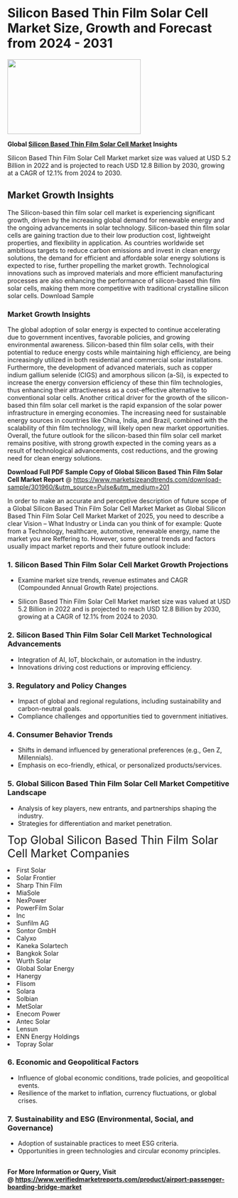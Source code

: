 <H1>Silicon Based Thin Film Solar Cell Market Size, Growth and Forecast from 2024 - 2031</H1><img class="aligncenter size-medium wp-image-584254" src="https://thirdeyenews.in/wp-content/uploads/2024/09/Global-Market-Research-300x168.jpeg" alt="" width="300" height="168" /><p><strong>Global&nbsp;<a href="https://www.marketsizeandtrends.com/download-sample/301960/&amp;utm_source=Pulse&amp;utm_medium=201">Silicon Based Thin Film Solar Cell Market</a> Insights</strong></p><p>Silicon Based Thin Film Solar Cell Market market size was valued at USD 5.2 Billion in 2022 and is projected to reach USD 12.8 Billion by 2030, growing at a CAGR of 12.1% from 2024 to 2030.</p><p><h2>Market Growth Insights</h2> The Silicon-based thin film solar cell market is experiencing significant growth, driven by the increasing global demand for renewable energy and the ongoing advancements in solar technology. Silicon-based thin film solar cells are gaining traction due to their low production cost, lightweight properties, and flexibility in application. As countries worldwide set ambitious targets to reduce carbon emissions and invest in clean energy solutions, the demand for efficient and affordable solar energy solutions is expected to rise, further propelling the market growth. Technological innovations such as improved materials and more efficient manufacturing processes are also enhancing the performance of silicon-based thin film solar cells, making them more competitive with traditional crystalline silicon solar cells. Download Sample <h3>Market Growth Insights</h3> The global adoption of solar energy is expected to continue accelerating due to government incentives, favorable policies, and growing environmental awareness. Silicon-based thin film solar cells, with their potential to reduce energy costs while maintaining high efficiency, are being increasingly utilized in both residential and commercial solar installations. Furthermore, the development of advanced materials, such as copper indium gallium selenide (CIGS) and amorphous silicon (a-Si), is expected to increase the energy conversion efficiency of these thin film technologies, thus enhancing their attractiveness as a cost-effective alternative to conventional solar cells. Another critical driver for the growth of the silicon-based thin film solar cell market is the rapid expansion of the solar power infrastructure in emerging economies. The increasing need for sustainable energy sources in countries like China, India, and Brazil, combined with the scalability of thin film technology, will likely open new market opportunities. Overall, the future outlook for the silicon-based thin film solar cell market remains positive, with strong growth expected in the coming years as a result of technological advancements, cost reductions, and the growing need for clean energy solutions. </p><p><span class=""><strong>Download Full PDF Sample Copy of Global Silicon Based Thin Film Solar Cell Market Report</strong> @ <a href="https://www.marketsizeandtrends.com/download-sample/301960/&amp;utm_source=Pulse&amp;utm_medium=201" target="_blank">https://www.marketsizeandtrends.com/download-sample/301960/&amp;utm_source=Pulse&amp;utm_medium=201</a></span></p><p>In order to make an accurate and perceptive description of future scope of a Global&nbsp;Silicon Based Thin Film Solar Cell Market Market as Global&nbsp;Silicon Based Thin Film Solar Cell Market Market of 2025, you need to describe a clear Vision &ndash; What Industry or Linda can you think of for example: Quote from a Technology, healthcare, automotive, renewable energy, name the market you are Reffering to. However, some general trends and factors usually impact market reports and their future outlook include:</p><h3>1.&nbsp;<strong>Silicon Based Thin Film Solar Cell Market Growth Projections</strong></h3><ul><li>Examine market size trends, revenue estimates and CAGR (Compounded Annual Growth Rate) projections.</li><li><p>Silicon Based Thin Film Solar Cell Market market size was valued at USD 5.2 Billion in 2022 and is projected to reach USD 12.8 Billion by 2030, growing at a CAGR of 12.1% from 2024 to 2030.</p></li></ul><h3>2.&nbsp;<strong>Silicon Based Thin Film Solar Cell Market Technological Advancements</strong></h3><ul><li>Integration of AI, IoT, blockchain, or automation in the industry.</li><li>Innovations driving cost reductions or improving efficiency.</li></ul><h3>3.&nbsp;<strong>Regulatory and Policy Changes</strong></h3><ul><li>Impact of global and regional regulations, including sustainability and carbon-neutral goals.</li><li>Compliance challenges and opportunities tied to government initiatives.</li></ul><h3>4.&nbsp;<strong>Consumer Behavior Trends</strong></h3><ul><li>Shifts in demand influenced by generational preferences (e.g., Gen Z, Millennials).</li><li>Emphasis on eco-friendly, ethical, or personalized products/services.</li></ul><h3>5.&nbsp;<strong>Global Silicon Based Thin Film Solar Cell Market Competitive Landscape</strong></h3><ul><li>Analysis of key players, new entrants, and partnerships shaping the industry.</li><li>Strategies for differentiation and market penetration.</li></ul><p data-pm-slice="1 1 []"><span style="color: inherit; font-family: inherit; font-size: 25px;">Top Global Silicon Based Thin Film Solar Cell Market Companies</span></p><div class="" data-test-id=""><p><li>First Solar</li><li> Solar Frontier</li><li> Sharp Thin Film</li><li> MiaSole</li><li> NexPower</li><li> PowerFilm Solar</li><li> Inc</li><li> Sunfilm AG</li><li> Sontor GmbH</li><li> Calyxo</li><li> Kaneka Solartech</li><li> Bangkok Solar</li><li> Wurth Solar</li><li> Global Solar Energy</li><li> Hanergy</li><li> Flisom</li><li> Solara</li><li> Solbian</li><li> MetSolar</li><li> Enecom Power</li><li> Antec Solar</li><li> Lensun</li><li> ENN Energy Holdings</li><li> Topray Solar</li></p></div><h3>6.&nbsp;<strong>Economic and Geopolitical Factors</strong></h3><ul><li>Influence of global economic conditions, trade policies, and geopolitical events.</li><li>Resilience of the market to inflation, currency fluctuations, or global crises.</li></ul><h3>7.&nbsp;<strong>Sustainability and ESG (Environmental, Social, and Governance)</strong></h3><ul><li>Adoption of sustainable practices to meet ESG criteria.</li><li>Opportunities in green technologies and circular economy principles.</li></ul><h2><strong style="font-size: 14px;">For More Information or Query, Visit @&nbsp;</strong><a style="background-color: #ffffff; font-size: 14px;" href="https://www.marketsizeandtrends.com/report/silicon-based-thin-film-solar-cell-market/" target="_blank">https://www.verifiedmarketreports.com/product/airport-passenger-boarding-bridge-market</a></h2>
